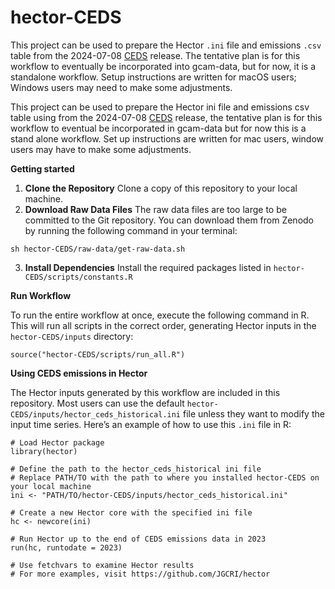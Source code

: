 # hector-CEDS


This project can be used to prepare the Hector `.ini` file and emissions `.csv` table from the 2024-07-08 [CEDS](https://github.com/jGCRI/ceds) release. The tentative plan is for this workflow to eventually be incorporated into gcam-data, but for now, it is a standalone workflow. Setup instructions are written for macOS users; Windows users may need to make some adjustments.


This project can be used to prepare the Hector ini file and emissions csv table using from the 2024-07-08 [CEDS](https://github.com/jGCRI/ceds) release, the tentative plan is for this workflow to eventual be incorporated in gcam-data but for now this is a stand alone workflow. Set up instructions are written for mac users, window users may have to make some adjustments. 

**Getting started** 

1. **Clone the Repository** Clone a copy of this repository to your local machine.
2. **Download Raw Data Files** The raw data files are too large to be committed to the Git repository. You can download them from Zenodo by running the following command in your terminal:

```
sh hector-CEDS/raw-data/get-raw-data.sh
```
3. **Install Dependencies** Install the required packages listed in `hector-CEDS/scripts/constants.R`

**Run Workflow**

To run the entire workflow at once, execute the following command in R. This will run all scripts in the correct order, generating Hector inputs in the `hector-CEDS/inputs` directory: 

```
source("hector-CEDS/scripts/run_all.R")
```

**Using CEDS emissions in Hector**

The Hector inputs generated by this workflow are included in this repository. Most users can use the default `hector-CEDS/inputs/hector_ceds_historical.ini` file unless they want to modify the input time series. Here’s an example of how to use this `.ini` file in R:

```
# Load Hector package
library(hector)

# Define the path to the hector_ceds_historical ini file
# Replace PATH/TO with the path to where you installed hector-CEDS on your local machine
ini <- "PATH/TO/hector-CEDS/inputs/hector_ceds_historical.ini"

# Create a new Hector core with the specified ini file
hc <- newcore(ini)

# Run Hector up to the end of CEDS emissions data in 2023
run(hc, runtodate = 2023)

# Use fetchvars to examine Hector results
# For more examples, visit https://github.com/JGCRI/hector
```










